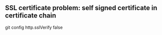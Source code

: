SSL certificate problem: self signed certificate in certificate chain
---

git config http.sslVerify false